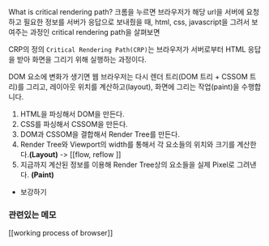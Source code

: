 ---
---


What is critical rendering path? 
크롬을 누르면 브라우저가 해당 url을 서버에 요청하고 필요한 정보를 서버가 응답으로 보내줬을 때,  html, css, javascript을 그려서 보여주는 과정인 critical rendering path을 살펴보면

CRP의 정의
`Critical Rendering Path(CRP)`는 브라우저가 서버로부터 HTML 응답을 받아 화면을 그리기 위해 실행하는 과정이다.


DOM 요소에 변화가 생기면 웹 브라우저는 다시 렌더 트리(DOM 트리 + CSSOM 트리)를 그리고, 레이아웃 위치를 계산하고(layout), 화면에 그리는 작업(paint)을 수행합니다. 

1.  HTML을 파싱해서 DOM을 만든다. 
2.  CSS를 파싱해서 CSSOM을 만든다.
3.  DOM과 CSSOM을 결합해서 Render Tree를 만든다.
4.  Render Tree와 Viewport의 width를 통해서 각 요소들의 위치와 크기를 계산한다.**(Layout)** -> [[flow, reflow ]]
5.  지금까지 계산된 정보를 이용해 Render Tree상의 요소들을 실제 Pixel로 그려낸다. **(Paint)**


+ 보강하기 

### 관련있는 메모

[[working process of browser]]